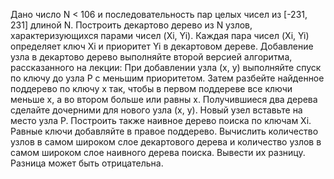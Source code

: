 Дано число N < 106 и последовательность пар целых чисел из [-231, 231] длиной N. Построить декартово дерево из N узлов, характеризующихся парами чисел (Xi, Yi). Каждая пара чисел (Xi, Yi) определяет ключ Xi и приоритет Yi в декартовом дереве. Добавление узла в декартово дерево выполняйте второй версией алгоритма, рассказанного на лекции: При добавлении узла (x, y) выполняйте спуск по ключу до узла P с меньшим приоритетом. Затем разбейте найденное поддерево по ключу x так, чтобы в первом поддереве все ключи меньше x, а во втором больше или равны x. Получившиеся два дерева сделайте дочерними для нового узла (x, y). Новый узел вставьте на место узла P. Построить также наивное дерево поиска по ключам Xi. Равные ключи добавляйте в правое поддерево. Вычислить количество узлов в самом широком слое декартового дерева и количество узлов в самом широком слое наивного дерева поиска. Вывести их разницу. Разница может быть отрицательна.